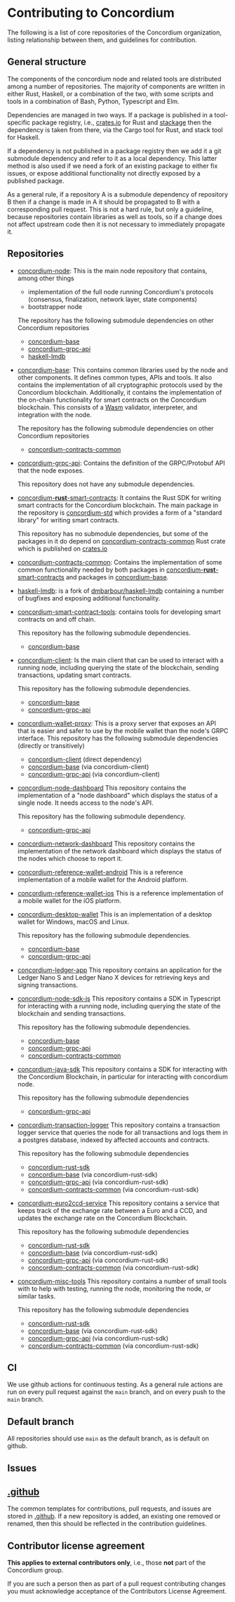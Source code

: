 # Contributing to Concordium

The following is a list of core repositories of the Concordium organization, listing relationship between them, and guidelines for contribution.

## General structure

The components of the concordium node and related tools are distributed among a number of repositories. The majority of components are written in either Rust, Haskell, or a combination of the two, with some scripts and tools in a combination of Bash, Python, Typescript and Elm.

Dependencies are managed in two ways. If a package is published in a tool-specific package registry, i.e., [crates.io](https://crates.io) for Rust and [stackage](https://www.stackage.org) then the dependency is taken from there, via the Cargo tool for Rust, and stack tool for Haskell.

If a dependency is not published in a package registry then we add it a git submodule dependency and refer to it as a local dependency. This latter method is also used if we need a fork of an existing package to either fix issues, or expose additional functionality not directly exposed by a published package.

As a general rule, if a repository A is a submodule dependency of repository B then if a change is made in A it should be propagated to B with a corresponding pull request. This is not a hard rule, but only a guideline, because repositories contain libraries as well as tools, so if a change does not affect upstream code then it is not necessary to immediately propagate it.

## Repositories

- [concordium-node](https://github.com/Concordium/concordium-node):
  This is the main node repository that contains, among other things
  - implementation of the full node running Concordium's protocols (consensus, finalization, network layer, state components)
  - bootstrapper node

  The repository has the following submodule dependencies on other Concordium repositories
  - [concordium-base](https://github.com/Concordium/concordium-base)
  - [concordium-grpc-api](https://github.com/Concordium/concordium-grpc-api)
  - [haskell-lmdb](https://github.com/Concordium/haskell-lmdb/)

- [concordium-base](https://github.com/Concordium/concordium-base):
  This contains common libraries used by the node and other components. It defines common types, APIs and tools. It also contains the implementation of all cryptographic protocols used by the Concordium blockchain.
  Additionally, it contains the implementation of the on-chain functionality for smart contracts on the Concordium blockchain. This consists of a [Wasm](https://webassembly.org/) validator, interpreter, and integration with the node.

  The repository has the following submodule dependencies on other Concordium repositories
  - [concordium-contracts-common](https://github.com/Concordium/concordium-contracts-common)

- [concordium-grpc-api](https://github.com/Concordium/concordium-grpc-api):
  Contains the definition of the GRPC/Protobuf API that the node exposes. 

  This repository does not have any submodule dependencies.

- [concordium-**rust**-smart-contracts](https://github.com/Concordium/concordium-rust-smart-contracts):
  It contains the Rust SDK for writing smart contracts for the Concordium blockchain. The main package in the repository is [concordium-std](https://docs.rs/concordium-std) which provides a form of a "standard library" for writing smart contracts.

  This repository has no submodule dependencies, but some of the packages in it do depend on [concordium-contracts-common](https://docs.rs/concordium-contracts-common/) Rust crate which is published on [crates.io](https://crates.io)

- [concordium-contracts-common](https://github.com/Concordium/concordium-contracts-common): Contains the implementation of some common functionality needed by both packages in [concordium-**rust**-smart-contracts](https://github.com/Concordium/concordium-rust-smart-contracts) and packages in [concordium-base](https://github.com/Concordium/concordium-base).

- [haskell-lmdb](https://github.com/Concordium/haskell-lmdb/): is a fork of [dmbarbour/haskell-lmdb](https://github.com/dmbarbour/haskell-lmdb) containing a number of bugfixes and exposing additional functionality.

- [concordium-smart-contract-tools](https://github.com/Concordium/concordium-smart-contract-tools): contains tools for developing smart contracts on and off chain.

  This repository has the following submodule dependencies.
  - [concordium-base](https://github.com/Concordium/concordium-base)

- [concordium-client](https://github.com/Concordium/concordium-client): Is the main client that can be used to interact with a running node, including querying the state of the blockchain, sending transactions, updating smart contracts.

  This repository has the following submodule dependencies.
  - [concordium-base](https://github.com/Concordium/concordium-base)
  - [concordium-grpc-api](https://github.com/Concordium/concordium-grpc-api)

- [concordium-wallet-proxy](https://github.com/Concordium/concordium-wallet-proxy): This is a proxy server that exposes an API that is easier and safer to use by the mobile wallet than the node's GRPC interface.
  This repository has the following submodule dependencies (directly or transitively)
  - [concordium-client](https://github.com/Concordium/concordium-client) (direct dependency)
  - [concordium-base](https://github.com/Concordium/concordium-base) (via concordium-client)
  - [concordium-grpc-api](https://github.com/Concordium/concordium-grpc-api) (via concordium-client)

- [concordium-node-dashboard](https://github.com/Concordium/concordium-node-dashboard)
  This repository contains the implementation of a "node dashboard" which displays the status of a single node. It needs access to the node's API.

  This repository has the following submodule dependency.
  - [concordium-grpc-api](https://github.com/Concordium/concordium-grpc-api)

- [concordium-network-dashboard](https://github.com/Concordium/concordium-network-dashboard)
  This repository contains the implementation of the network dashboard which displays the status of the nodes which choose to report it.

- [concordium-reference-wallet-android](https://github.com/Concordium/concordium-reference-wallet-android)
  This is a reference implementation of a mobile wallet for the Android platform.

- [concordium-reference-wallet-ios](https://github.com/Concordium/concordium-reference-wallet-ios)
  This is a reference implementation of a mobile wallet for the iOS platform.
  
- [concordium-desktop-wallet](https://github.com/Concordium/concordium-desktop-wallet)
  This is an implementation of a desktop wallet for Windows, macOS and Linux.
  
    This repository has the following submodule dependencies.
    - [concordium-base](https://github.com/Concordium/concordium-base)
    - [concordium-grpc-api](https://github.com/Concordium/concordium-grpc-api)
  
- [concordium-ledger-app](https://github.com/Concordium/concordium-ledger-app)
  This repository contains an application for the Ledger Nano S and Ledger Nano X devices for retrieving keys and signing transactions.
  
- [concordium-node-sdk-js](https://github.com/Concordium/concordium-node-sdk-js)
  This repository contains a SDK in Typescript for interacting with a running node, including querying the state of the blockchain and sending transactions.
  
    This repository has the following submodule dependencies.
    - [concordium-base](https://github.com/Concordium/concordium-base)
    - [concordium-grpc-api](https://github.com/Concordium/concordium-grpc-api)
    - [concordium-contracts-common](https://github.com/Concordium/concordium-contracts-common)

- [concordium-java-sdk](https://github.com/Concordium/concordium-java-sdk)
  This repository contains a SDK for interacting with the Concordium Blockchain, in particular for interacting with concordium node. 
  
  This repository has the following submodule dependencies
  - [concordium-grpc-api](https://github.com/Concordium/concordium-grpc-api)

- [concordium-transaction-logger](https://github.com/Concordium/concordium-transaction-logger)
  This repository contains a transaction logger service that queries the node for all transactions and logs them in a postgres database,
  indexed by affected accounts and contracts.
  
  This repository has the following submodule dependencies
  - [concordium-rust-sdk](https://github.com/Concordium/concordium-rust-sdk)
  - [concordium-base](https://github.com/Concordium/concordium-base) (via concordium-rust-sdk)
  - [concordium-grpc-api](https://github.com/Concordium/concordium-grpc-api) (via concordium-rust-sdk)
  - [concordium-contracts-common](https://github.com/Concordium/concordium-contracts-common) (via concordium-rust-sdk)

- [concordium-euro2ccd-service](https://github.com/Concordium/concordium-euro2ccd-service)
  This repository contains a service that keeps track of the exchange rate between a Euro and a CCD, and updates the exchange rate on the Concordium Blockchain.

  This repository has the following submodule dependencies
  - [concordium-rust-sdk](https://github.com/Concordium/concordium-rust-sdk)
  - [concordium-base](https://github.com/Concordium/concordium-base) (via concordium-rust-sdk)
  - [concordium-grpc-api](https://github.com/Concordium/concordium-grpc-api) (via concordium-rust-sdk)
  - [concordium-contracts-common](https://github.com/Concordium/concordium-contracts-common) (via concordium-rust-sdk)

- [concordium-misc-tools](https://github.com/Concordium/concordium-misc-tools)
  This repository contains a number of small tools with to help with testing, running the node, monitoring the node, or similar tasks.
  
  This repository has the following submodule dependencies
  - [concordium-rust-sdk](https://github.com/Concordium/concordium-rust-sdk)
  - [concordium-base](https://github.com/Concordium/concordium-base) (via concordium-rust-sdk)
  - [concordium-grpc-api](https://github.com/Concordium/concordium-grpc-api) (via concordium-rust-sdk)
  - [concordium-contracts-common](https://github.com/Concordium/concordium-contracts-common) (via concordium-rust-sdk)

## CI

We use github actions for continuous testing. As a general rule actions are run on every pull request against the `main` branch, and on every push to the `main` branch.

## Default branch

All repositories should use `main` as the default branch, as is default on github.

## Issues


## [.github](https://github.com/Concordium/.github)
   The common templates for contributions, pull requests, and issues are stored in [.github](https://github.com/Concordium/.github).
   If a new repository is added, an existing one removed or renamed, then this should be reflected in the contribution guidelines.

## Contributor license agreement

**This applies to external contributors only**, i.e., those **not** part of the Concordium group.

If you are such a person then as part of a pull request contributing changes you must acknowledge acceptance of the Contributors License Agreement.
